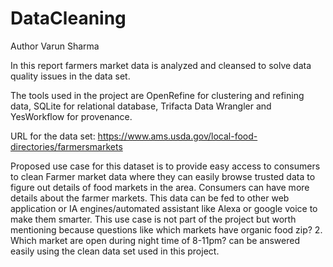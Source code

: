 # DataCleaning
Author Varun Sharma

In this report farmers market data is analyzed and cleansed to solve data quality issues in the data set. 

The tools used in the project are OpenRefine for clustering and refining data, SQLite for relational database, Trifacta Data Wrangler and YesWorkflow for provenance.

URL for the data set:
https://www.ams.usda.gov/local-food-directories/farmersmarkets

Proposed use case for this dataset is to provide easy access to consumers to clean Farmer market data where they can easily browse trusted data to figure out details of food markets in the area. Consumers can have more details about the farmer markets. 
This data can be fed to other web application or IA engines/automated assistant like Alexa or google voice to make them smarter. This use case is not part of the project but worth mentioning because questions like which markets have organic food zip? 2. Which market are open during night time of 8-11pm? can be answered easily using the clean data set used in this project.

